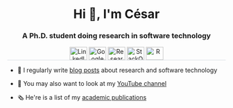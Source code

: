 <h1 align="center">Hi 👋, I'm César</h1>
<h3 align="center">A Ph.D. student doing research in software technology</h3>
<p align="center" style="border-bottom: 1px solid; border-bottom-color: #D8DEE4;>
<a href="https://linkedin.com/in/cesarsotovalero" target="blank"><img align="center" src="https://cdn.jsdelivr.net/npm/simple-icons@3.0.1/icons/linkedin.svg" alt="LinkedIn" height="30" width="40" /></a>
<a href="https://scholar.google.es/citations?user=jNBoowwAAAAJ&hl=en" target="blank"><img align="center" src="https://cdn.jsdelivr.net/npm/simple-icons@3.0.1/icons/googlescholar.svg" alt="GoogleSchoolar" height="30" width="40" /></a>
<a href="https://www.researchgate.net/profile/Cesar_Soto-Valero" target="blank"><img align="center" src="https://cdn.jsdelivr.net/npm/simple-icons@3.0.1/icons/researchgate.svg" alt="ResearchGate" height="30" width="40" /></a>
<a href="https://stackoverflow.com/users/10480869/cesarsotovalero" target="blank"><img align="center" src="https://cdn.jsdelivr.net/npm/simple-icons@3.0.1/icons/stackoverflow.svg" alt="StackOverflow" height="30" width="40" /></a>
<a href="http://feeds.feedburner.com/cesarsotovalero" target="blank"><img align="center" src="https://cdn.jsdelivr.net/npm/simple-icons@3.0.1/icons/rss.svg" alt="R" height="30" width="40" /></a>
<p>
  
- 📝 I regularly write [blog posts](https://www.cesarsotovalero.net/blog) about research and software technology
  
- 🎥 You may also want to look at my [YouTube channel](https://www.youtube.com/channel/UCR4rI98w6-MqYoCS6jR9LGg)

- 🗞 He're is a list of my [academic publications](https://www.cesarsotovalero.net/publications)
